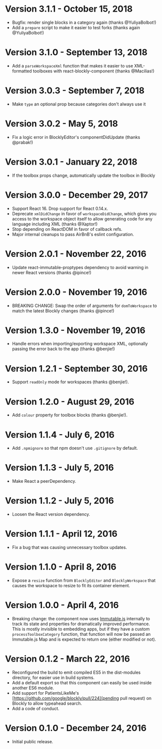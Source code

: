 # Version 3.1.1 - October 15, 2018

* Bugfix: render single blocks in a category again (thanks @YuliyaBolbot!)
* Add a `prepare` script to make it easier to test forks (thanks again @YuliyaBolbot!)

# Version 3.1.0 - September 13, 2018

* Add a `parseWorkspaceXml` function that makes it easier to use XML-formatted toolboxes with react-blockly-component (thanks @Macilias!)

# Version 3.0.3 - September 7, 2018

* Make `type` an optional prop because categories don't always use it

# Version 3.0.2 - May 5, 2018

* Fix a logic error in BlocklyEditor's componentDidUpdate (thanks @prabak!)

# Version 3.0.1 - January 22, 2018

* If the toolbox props change, automatically update the toolbox in Blockly

# Version 3.0.0 - December 29, 2017

* Support React 16.  Drop support for React 0.14.x.
* Deprecate `xmlDidChange` in favor of `workspaceDidChange`, which gives you access to the workspace object itself to allow generating code for any language including XML (thanks @Xaptor!)
* Stop depending on ReactDOM in favor of callback refs.
* Major internal cleanups to pass AirBnB's eslint configuration.

# Version 2.0.1 - November 22, 2016

* Update react-immutable-proptypes dependency to avoid warning in newer React versions (thanks @ipince!)

# Version 2.0.0 - November 19, 2016

* BREAKING CHANGE: Swap the order of arguments for `domToWorkspace` to match the latest Blockly changes (thanks @ipince!)

# Version 1.3.0 - November 19, 2016

* Handle errors when importing/exporting workspace XML, optionally passing the error back to the app (thanks @benjie!)

# Version 1.2.1 - September 30, 2016

* Support `readOnly` mode for workspaces (thanks @benjie!).

# Version 1.2.0 - August 29, 2016

* Add `colour` property for toolbox blocks (thanks @benjie!).

# Version 1.1.4 - July 6, 2016

* Add `.npmignore` so that npm doesn't use `.gitignore` by default.

# Version 1.1.3 - July 5, 2016

* Make React a peerDependency.

# Version 1.1.2 - July 5, 2016

* Loosen the React version dependency.

# Version 1.1.1 - April 12, 2016

* Fix a bug that was causing unnecessary toolbox updates.

# Version 1.1.0 - April 8, 2016

* Expose a `resize` function from `BlocklyEditor` and `BlocklyWorkspace` that causes the workspace to resize to fit its container element.

# Version 1.0.0 - April 4, 2016

* Breaking change: the component now uses [Immutable.js](https://facebook.github.io/immutable-js/) internally to track its state and properties for dramatically improved performance.  This is mostly invisible to embedding apps, but if they have a custom `processToolboxCategory` function, that function will now be passed an Immutable.js Map and is expected to return one (either modified or not).

# Version 0.1.2 - March 22, 2016

* Reconfigured the build to emit compiled ES5 in the dist-modules directory, for easier use in build systems.
* Add a default export so that this component can easily be used inside another ES6 module.
* Add support for PatientsLikeMe's [https://github.com/google/blockly/pull/224](pending pull request) on Blockly to allow typeahead search.
* Add a code of conduct.

# Version 0.1.0 - December 24, 2016

* Initial public release.

